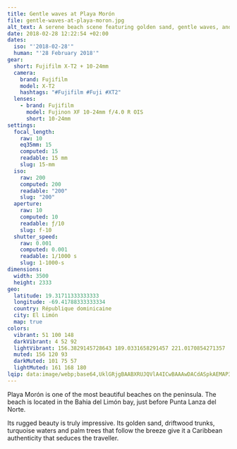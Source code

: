 ```yaml
---
title: Gentle waves at Playa Morón
file: gentle-waves-at-playa-moron.jpg
alt_text: A serene beach scene featuring golden sand, gentle waves, and lush greenery.
date: 2018-02-28 12:22:54 +02:00
dates:
  iso: "'2018-02-28'"
  human: "'28 February 2018'"
gear:
  short: Fujifilm X-T2 + 10-24mm
  camera:
    brand: Fujifilm
    model: X-T2
    hashtags: "#Fujifilm #Fuji #XT2"
  lenses:
    - brand: Fujifilm
      model: Fujinon XF 10-24mm f/4.0 R OIS
      short: 10-24mm
settings:
  focal_length:
    raw: 10
    eq35mm: 15
    computed: 15
    readable: 15 mm
    slug: 15-mm
  iso:
    raw: 200
    computed: 200
    readable: "200"
    slug: "200"
  aperture:
    raw: 10
    computed: 10
    readable: ƒ/10
    slug: f-10
  shutter_speed:
    raw: 0.001
    computed: 0.001
    readable: 1/1000 s
    slug: 1-1000-s
dimensions:
  width: 3500
  height: 2333
geo:
  latitude: 19.31711333333333
  longitude: -69.41788333333334
  country: République dominicaine
  city: El Limón
  map: true
colors:
  vibrant: 51 100 148
  darkVibrant: 4 52 92
  lightVibrant: 156.3829145728643 189.0331658291457 221.0170854271357
  muted: 156 120 93
  darkMuted: 101 75 57
  lightMuted: 161 168 180
lqip: data:image/webp;base64,UklGRjgBAABXRUJQVlA4ICwBAAAwDACdASpkAEMAP3GkyVm0rD+jsVG8A/AuCWNtk4AFS6UbX5KdaFpWcrFetK0/ldd5A0G9KyaD/HHo6qMR2XpRyxAwqFGQs8WJmBPFYTC/ECR15VntCynvsKVpy5d0/Jo0Zf82fEkOp1cgAP7jQFi5Mr/x1hN2XvuT9HKKQnXtzYTPuV0BofSZ/pKnkXHC3IBs/19FAIIDkMhosD/4BNgzvNDoJyTiZ1+yJ0Mv29O8sqwQ72kpavDD22MpkD8zX/m+/oMN5+jyErNLvHzfoClrsmY3orFFCZ/GsbS8I/O/KizcywwcIoQALWcmYRzSiJRdbD3vLLQPjoIlNSiC3r/pQdAkp+wazb/cFo8FRfOdLGAAAKGa9YF3HdyUQm32LAP66qinUDgmogAAAAA=
---
```


Playa Morón is one of the most beautiful beaches on the peninsula. The beach is located in the Bahia del Limón bay, just before Punta Lanza del Norte.

Its rugged beauty is truly impressive. Its golden sand, driftwood trunks, turquoise waters and palm trees that follow the breeze give it a Caribbean authenticity that seduces the traveller.
